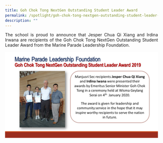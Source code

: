 ```yaml
---
title: Goh Chok Tong NextGen Outstanding Student Leader Award
permalink: /spotlight/goh-chok-tong-nextgen-outstanding-student-leader-award/
description: ""
---
```

<p style="text-align: justify;">The school is proud to announce that Jesper Chua Qi Xiang and Irdina Irwana are recipients of the Goh Chok Tong NextGen Outstanding Student Leader Award from the Marine Parade Leadership Foundation.</p>


![](/images/Spotlight/NextGen%20Outstanding%20Student%20Leaders%20Award%202019.jpg)